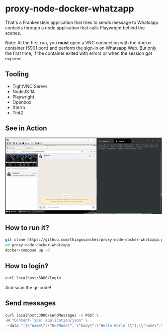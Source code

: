 # proxy-node-docker-whatzapp
That's a Frankenstein application that tries to sends message to Whatsapp contacts through a node application that calls Playwright behind the scenes.

Note: At the first run, you **must** open a VNC connection with the docker container (5901 port) and perform the sign-in on Whatsapp Web. But only the first time, if the container exited with errors or when the session got expired.

## Tooling
- TightVNC Server
- NodeJS 14
- Playwright
- Openbox
- Xterm
- Tint2

## See in Action
![Example](example-proxy-node-docker-whatz.gif)

## How to run it?

```bash
git clone https://github.com/thiagosanches/proxy-node-docker-whatzapp.git
cd proxy-node-docker-whatzapp
docker-compose up -d
```

## How to login?
```bash
curl localhost:3000/login
```
And scan the qr-code!

## Send messages
```bash
curl localhost:3000/sendMessages -X POST \
-H "Content-Type: application/json" \
--data "[{\"name\":\"BotNode\", \"body\":\"Hello World 1\"},{\"name\":\"BotNode\", \"body\":\"Hello World 2\"}]"
```
